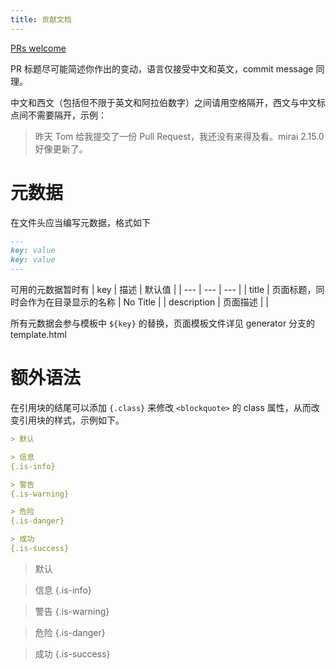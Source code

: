 ```yaml
---
title: 贡献文档
---
```


[PRs welcome](https://github.com/MrXiaoM/mirai-docs/pulls)

PR 标题尽可能简述你作出的变动，语言仅接受中文和英文，commit message 同理。

中文和西文（包括但不限于英文和阿拉伯数字）之间请用空格隔开，西文与中文标点间不需要隔开，示例：  
> 昨天 Tom 给我提交了一份 Pull Request，我还没有来得及看。mirai 2.15.0 好像更新了。

# 元数据

在文件头应当编写元数据，格式如下
```markdown
---
key: value
key: value
---
```
可用的元数据暂时有
| key | 描述 | 默认值 |
| --- | --- | --- |
| title | 页面标题，同时会作为在目录显示的名称 | No Title |
| description | 页面描述 |  |

所有元数据会参与模板中 `${key}` 的替换，页面模板文件详见 generator 分支的 template.html

# 额外语法

在引用块的结尾可以添加 `{.class}` 来修改 `<blockquote>` 的 class 属性，从而改变引用块的样式，示例如下。
```markdown
> 默认

> 信息
{.is-info}

> 警告
{.is-warning}

> 危险
{.is-danger}

> 成功
{.is-success}
```
> 默认

> 信息
{.is-info}

> 警告
{.is-warning}

> 危险
{.is-danger}

> 成功
{.is-success}